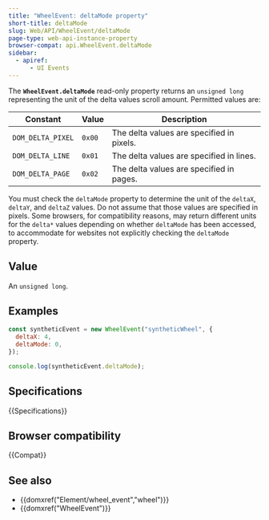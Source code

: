 ```yaml
---
title: "WheelEvent: deltaMode property"
short-title: deltaMode
slug: Web/API/WheelEvent/deltaMode
page-type: web-api-instance-property
browser-compat: api.WheelEvent.deltaMode
sidebar:
  - apiref:
      - UI Events
---
```


The **`WheelEvent.deltaMode`** read-only property returns an
`unsigned long` representing the unit of the delta values scroll amount.
Permitted values are:

| Constant          | Value  | Description                               |
| ----------------- | ------ | ----------------------------------------- |
| `DOM_DELTA_PIXEL` | `0x00` | The delta values are specified in pixels. |
| `DOM_DELTA_LINE`  | `0x01` | The delta values are specified in lines.  |
| `DOM_DELTA_PAGE`  | `0x02` | The delta values are specified in pages.  |

You must check the `deltaMode` property to determine the unit of the `deltaX`, `deltaY`, and `deltaZ` values. Do not assume that those values are specified in pixels. Some browsers, for compatibility reasons, may return different units for the `delta*` values depending on whether `deltaMode` has been accessed, to accommodate for websites not explicitly checking the `deltaMode` property.

## Value

An `unsigned long`.

## Examples

```js
const syntheticEvent = new WheelEvent("syntheticWheel", {
  deltaX: 4,
  deltaMode: 0,
});

console.log(syntheticEvent.deltaMode);
```

## Specifications

{{Specifications}}

## Browser compatibility

{{Compat}}

## See also

- {{domxref("Element/wheel_event","wheel")}}
- {{domxref("WheelEvent")}}
